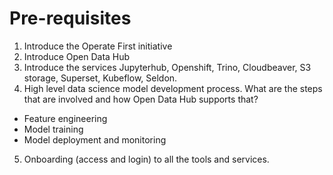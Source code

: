 # Pre-requisites

1. Introduce the Operate First initiative
2. Introduce Open Data Hub
3. Introduce the services Jupyterhub, Openshift, Trino, Cloudbeaver, S3 storage, Superset, Kubeflow, Seldon.
4. High level data science model development process. What are the steps that are involved and how Open Data Hub supports that?
  - Feature engineering
  - Model training
  - Model deployment and monitoring
5. Onboarding (access and login) to all the tools and services.
